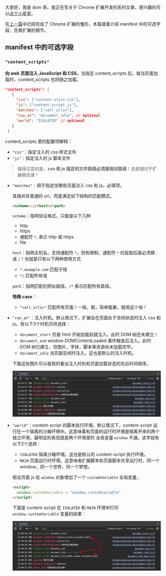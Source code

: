 大家好，我是 dom 哥。我正在写关于 Chrome 扩展开发的系列文章，感兴趣的可以[点个小星星](https://github.com/dom-bro/chrome-extension-development)。

在[上一篇](../manifest上/index.md)中已经完成了 Chrome 扩展的雏形，本篇接着介绍 manifest 中的可选字段，完善扩展的细节。

## manifest 中的可选字段

### `"content_scripts"`

**向 web 页面注入 JavaScript 和 CSS**。当指定 content_scripts 后，每当页面加载时，content_scripts 也将随之加载。

```json
"content_scripts": [
   {
     "css": ["content-style.css"],
     "js": ["content-script.js"],
     "matches": ["<all_urls>"],
     "run_at": "document_idle", // optional
     "world": "ISOLATED" // optional
   }
 ]
```
content_scripts 里的配置项解释：
- `"css"`：指定注入的 css 样式文件
- `"js"`：指定注入的 js 脚本文件
> 值得注意的是，**css 和 js 指定的文件路径必须是相对路径**！总是相对于扩展根目录！
- `"matches"`：用于指定往哪些页面注入 css 和 js，必填项。

  其值并非普通的 url，而是满足如下结构的匹配模式。
  ```html
  <scheme>://<host>/<path>
  ```
  `scheme`：指明协议格式，只能是以下几种
  - http
  - https
  - 通配符 `*`, 表示 http 或 https
  - file
  
  `host`：指明主机名。支持通配符 `*`，但有限制，通配符 `*` 的屁股后面必须跟 `.` 或 `/`！也就是只有以下两种使用方式
  - `*.example.com` 匹配子域
  - `*/` 匹配所有域
  
  `path`：指明匹配的网址路径。`/*` 表示匹配所有路径。

  **特殊 case**：
  - `"<all_urls>"` 匹配所有页面！一般，额，简单粗暴，就用这个😅！

- `"run_at"`：注入时机。默认情况下，扩展会在页面处于空闲状态时注入 css 和 js。有以下3个时机可供选择：
  - `document_start` 页面 html 开始加载前就注入。此时 DOM 树还未建立！ 
  - `document_end` window DOMContentLoaded 事件触发后注入。此时 DOM 树已建立，但图片，字体，脚本等资源尚未加载完毕。
  - `document_idle` 当页面空闲时注入。这也是默认的注入时机。

  下面这张图片可以直观的看出注入时机和页面加载状态的先后时间顺序。
  
  ![注入时机](images/run_at.png)

- `"world"`：content-script 的脚本执行环境。默认情况下，content-script 运行在一个隔离的沙箱环境中。这意味着和页面的运行时环境是隔离开来的两个独立环境，最明显的表现就是两个环境里的 全局变量 `window` 不通。该字段有以下2个选择：
  - `ISOLATED` 隔离沙箱环境。这也是默认的 content-script 执行环境。
  - `MAIN` 页面运行时环境。这意味者扩展脚本和页面脚本共享运行时，同一个 window，同一个世界，同一个梦想。
  
  假设页面 js 给 `window` 对象增加了一个 `customVariable` 全局变量，
  ```html
  <script>
    window.customVariable = "window.customVariable"
  </script>
  ```
  下面是 content-script 在 `ISOLATED` 和 `MAIN` 环境中打印`window.customVariable` 变量的结果：

  ![执行环境](images/content-script-world.png)
